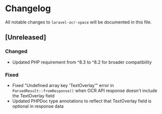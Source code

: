 # Changelog

All notable changes to `laravel-ocr-space` will be documented in this file.

## [Unreleased]

### Changed
- Updated PHP requirement from ^8.3 to ^8.2 for broader compatibility

### Fixed
- Fixed "Undefined array key 'TextOverlay'" error in `ParsedResult::fromResponse()` when OCR API response doesn't include the TextOverlay field
- Updated PHPDoc type annotations to reflect that TextOverlay field is optional in response data